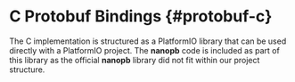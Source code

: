 # C Protobuf Bindings {#protobuf-c}

The C implementation is structured as a PlatformIO library that can be used directly with a PlatformIO project. The **nanopb** code is included as part of this library as the official **nanopb** library did not fit within our project structure.